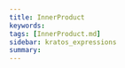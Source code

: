 ```yaml
---
title: InnerProduct
keywords: 
tags: [InnerProduct.md]
sidebar: kratos_expressions
summary: 
---
```

